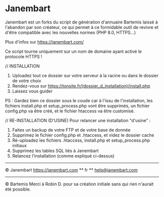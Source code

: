 # Janembart
Janembart est un forks du script de génération d'annuaire Bartemis laissé à l'abandon par son créateur, ce qui permet à ce formidable outil de revivre et d'être compatible avec les nouvelles normes (PHP 8.0, HTTPS...)

Plus d'infos sur https://janembart.com/

Ce script tourne uniquement sur un nom de domaine ayant activé le protocole HTTPS !

// INSTALLATION
1. Uploadez tout ce dossier sur votre serveur à la racine ou dans le dossier de votre choix
2. Rendez-vous sur https://tonsite.fr/(dossier_d_installation)/install.php
3. Laissez vous guider

PS : Gardez bien ce dossier sous le coude car à l'issu de l'installation, les fichiers install.php et setup_process.php vont être supprimés, un fichier config.php va être créé, et le fichier htaccess va être customisé.

// RE-INSTALLATION (D'USINE)
Pour relancer une installation "d'usine" :

1. Faites un backup de votre FTP et de votre base de donnée
2. Supprimez le fichier config.php et .htaccess, et videz le dossier cache
3. Ré-uploadez les fichiers .htaccess, install.php et setup_process.php initiaux
4. Supprimez les tables SQL liés à Janembart
5. Relancez l'installation (comme expliqué ci-dessus)

--------------------

© Janembart
https://janembart.com
** fr ** <help@janembart.com>

--------------------
© Bartemis
Merci à Robin D. pour sa création initiale sans qui rien n'aurait été possible.
